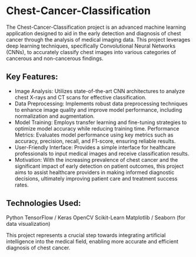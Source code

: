 # Chest-Cancer-Classification
The Chest-Cancer-Classification project is an advanced machine learning application designed to aid in the early detection and diagnosis of chest cancer through the analysis of medical imaging data. This project leverages deep learning techniques, specifically Convolutional Neural Networks (CNNs), to accurately classify chest images into various categories of cancerous and non-cancerous findings.

## Key Features:
- Image Analysis: Utilizes state-of-the-art CNN architectures to analyze chest X-rays and CT scans for effective classification.
- Data Preprocessing: Implements robust data preprocessing techniques to enhance image quality and improve model performance, including normalization and augmentation.
- Model Training: Employs transfer learning and fine-tuning strategies to optimize model accuracy while reducing training time.
Performance Metrics: Evaluates model performance using key metrics such as accuracy, precision, recall, and F1-score, ensuring reliable results.
- User-Friendly Interface: Provides a simple interface for healthcare professionals to input medical images and receive classification results.
- Motivation:
With the increasing prevalence of chest cancer and the significant impact of early detection on patient outcomes, this project aims to assist healthcare providers in making informed diagnostic decisions, ultimately improving patient care and treatment success rates.

## Technologies Used:
Python
TensorFlow / Keras
OpenCV
Scikit-Learn
Matplotlib / Seaborn (for data visualization)

This project represents a crucial step towards integrating artificial intelligence into the medical field, enabling more accurate and efficient diagnosis of chest cancer.